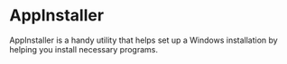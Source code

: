 # AppInstaller
AppInstaller is a handy utility that helps set up a Windows installation by helping you install necessary programs.
